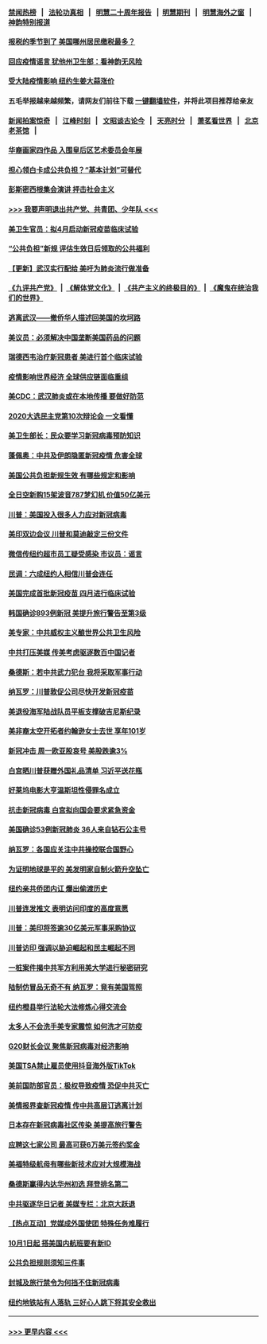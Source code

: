 #### [禁闻热榜](热点新闻.md?=0)  &nbsp;&nbsp;|&nbsp;&nbsp; [法轮功真相](https://github.com/gfw-breaker/truth/blob/master/README.md?=0) &nbsp;&nbsp;|&nbsp;&nbsp; [明慧二十周年报告](https://github.com/gfw-breaker/mh-reports/blob/master/README.md?=0) &nbsp;&nbsp;|&nbsp;&nbsp;[明慧期刊](https://github.com/gfw-breaker/mh-qikan) &nbsp;&nbsp;|&nbsp;&nbsp; [明慧海外之窗](https://github.com/gfw-breaker/mh-news/blob/master/README.md?=0) &nbsp;&nbsp;|&nbsp;&nbsp; [神韵特别报道](https://github.com/gfw-breaker/mh-news/blob/master/shenyun.md?=0)
#### [报税的季节到了 美国哪州居民缴税最多？](../pages/nsc412/n11897626.md?t=02262331) 
#### [回应疫情谣言 犹他州卫生部：看神韵无风险](../pages/nsc412/n11896078.md?t=02262331) 
#### [受大陆疫情影响  纽约生姜大蒜涨价](../pages/nsc412/n11896485.md?t=02262331) 
#### 五毛举报越来越频繁，请网友们前往下载 [一键翻墙软件](https://github.com/gfw-breaker/ssr-accounts)，并将此项目推荐给亲友
#### [新闻拍案惊奇](https://github.com/gfw-breaker/banned-news/blob/master/pages/link4.md) &nbsp;&nbsp;|&nbsp;&nbsp; [江峰时刻](https://github.com/gfw-breaker/banned-news/blob/master/pages/link4.md) &nbsp;&nbsp;|&nbsp;&nbsp; [文昭谈古论今](https://github.com/gfw-breaker/banned-news/blob/master/pages/link4.md) &nbsp;&nbsp;|&nbsp;&nbsp; [天亮时分](https://github.com/gfw-breaker/banned-news/blob/master/pages/link4.md) &nbsp;&nbsp;|&nbsp;&nbsp; [萧茗看世界](https://github.com/gfw-breaker/banned-news/blob/master/pages/link4.md) &nbsp;&nbsp;|&nbsp;&nbsp; [北京老茶馆](https://github.com/gfw-breaker/banned-news/blob/master/pages/link4.md) &nbsp;&nbsp;|&nbsp;&nbsp; 
#### [华裔画家四作品  入围皇后区艺术委员会年展](../pages/nsc412/n11896497.md?t=02262331) 
#### [担心领白卡成公共负担？“基本计划”可替代](../pages/nsc412/n11896478.md?t=02262331) 
#### [彭斯密西根集会演讲 抨击社会主义](../pages/nsc412/n11896543.md?t=02262331) 
#### [>>> 我要声明退出共产党、共青团、少年队 <<<](https://github.com/begood0513/goodnews/blob/master/quit/letter.md) 
#### [美卫生官员：拟4月启动新冠疫苗临床试验](../pages/nsc412/n11896357.md?t=02262331) 
#### [“公共负担”新规  评估生效日后领取的公共福利](../pages/nsc412/n11893847.md?t=02262331) 
#### [【更新】武汉实行配给 美吁为肺炎流行做准备](../pages/nsc412/n11890652.md?t=02262331) 
#### [《九评共产党》](https://github.com/begood0513/9ping.md/blob/master/README.md) &nbsp;|&nbsp; [《解体党文化》](../../../../jtdwh.md/blob/master/README.md)  &nbsp;|&nbsp; [《共产主义的终极目的》](../../../../gczydzjmd.md/blob/master/README.md) &nbsp;|&nbsp; [《魔鬼在统治我们的世界》](../../../../mgztzwmdsj.md/blob/master/README.md) 
#### [逃离武汉——撤侨华人描述回美国的坎坷路](../pages/nsc412/n11895897.md?t=02262331) 
#### [美议员：必须解决中国垄断美国药品的问题](../pages/nsc412/n11895991.md?t=02262331) 
#### [瑞德西韦治疗新冠患者 美进行首个临床试验](../pages/nsc412/n11895845.md?t=02262331) 
#### [疫情影响世界经济 全球供应链面临重组](../pages/nsc412/n11895634.md?t=02262331) 
#### [美CDC：武汉肺炎或在本地传播 要做好防范](../pages/nsc412/n11895597.md?t=02262331) 
#### [2020大选民主党第10次辩论会 一文看懂](../pages/nsc412/n11895486.md?t=02262331) 
#### [美卫生部长：民众要学习新冠病毒预防知识](../pages/nsc412/n11895308.md?t=02262331) 
#### [蓬佩奥：中共及伊朗隐匿新冠疫情 危害全球](../pages/nsc412/n11895492.md?t=02262331) 
#### [美国公共负担新规生效 有哪些规定和影响](../pages/nsc412/n11893866.md?t=02262331) 
#### [全日空新购15架波音787梦幻机 价值50亿美元](../pages/nsc412/n11895154.md?t=02262331) 
#### [川普：美国投入很多人力应对新冠病毒](../pages/nsc412/n11894977.md?t=02262331) 
#### [美印双边会议 川普和莫迪敲定三份文件](../pages/nsc412/n11894247.md?t=02262331) 
#### [微信传纽约超市员工疑受感染  市议员：谣言](../pages/nsc412/n11893861.md?t=02262331) 
#### [民调：六成纽约人相信川普会连任](../pages/nsc412/n11893884.md?t=02262331) 
#### [美国完成首批新冠疫苗 四月进行临床试验](../pages/nsc412/n11893526.md?t=02262331) 
#### [韩国确诊893例新冠 美提升旅行警告至第3级](../pages/nsc412/n11893662.md?t=02262331) 
#### [美专家：中共威权主义酿世界公共卫生风险](../pages/nsc412/n11893474.md?t=02262331) 
#### [中共打压美媒 传美考虑驱逐数百中国记者](../pages/nsc412/n11893178.md?t=02262331) 
#### [桑德斯：若中共武力犯台 我将采取军事行动](../pages/nsc412/n11893282.md?t=02262331) 
#### [纳瓦罗：川普敦促公司尽快开发新冠疫苗](../pages/nsc412/n11893211.md?t=02262331) 
#### [美退役海军陆战队员平板支撑破吉尼斯纪录](../pages/nsc412/n11893022.md?t=02262331) 
#### [美非裔太空开拓者约翰逊女士去世 享年101岁](../pages/nsc412/n11892917.md?t=02262331) 
#### [新冠冲击 周一欧亚股哀号 美股跌逾3%](../pages/nsc412/n11892648.md?t=02262331) 
#### [白宫晒川普获赠外国礼品清单 习近平送花瓶](../pages/nsc412/n11892985.md?t=02262331) 
#### [好莱坞电影大亨温斯坦性侵罪名成立](../pages/nsc412/n11892907.md?t=02262331) 
#### [抗击新冠病毒 白宫拟向国会要求紧急资金](../pages/nsc412/n11892943.md?t=02262331) 
#### [美国确诊53例新冠肺炎 36人来自钻石公主号](../pages/nsc412/n11892877.md?t=02262331) 
#### [纳瓦罗：各国应关注中共操控联合国野心](../pages/nsc412/n11892856.md?t=02262331) 
#### [为证明地球是平的 美发明家自制火箭升空坠亡](../pages/nsc412/n11892645.md?t=02262331) 
#### [纽约亲共侨团内讧 爆出偷渡历史](../pages/nsc412/n11891235.md?t=02262331) 
#### [川普连发推文 表明访问印度的高度意愿](../pages/nsc412/n11891927.md?t=02262331) 
#### [川普：美印将签逾30亿美元军事采购协议](../pages/nsc412/n11892494.md?t=02262331) 
#### [川普访印 强调以胁迫崛起和民主崛起不同](../pages/nsc412/n11891855.md?t=02262331) 
#### [一桩案件揭中共军方利用美大学进行秘密研究](../pages/nsc412/n11891206.md?t=02262331) 
#### [陆制仿冒品无奇不有 纳瓦罗：竟有美国驾照](../pages/nsc412/n11890953.md?t=02262331) 
#### [纽约橙县举行法轮大法修炼心得交流会](../pages/nsc412/n11890760.md?t=02262331) 
#### [太多人不会洗手美专家震惊 如何洗才可防疫](../pages/nsc412/n11875866.md?t=02262331) 
#### [G20财长会议 聚焦新冠病毒对经济影响](../pages/nsc412/n11890400.md?t=02262331) 
#### [美国TSA禁止雇员使用抖音海外版TikTok](../pages/nsc412/n11890500.md?t=02262331) 
#### [美前国防部官员：极权导致疫情 恐促中共灭亡](../pages/nsc412/n11889092.md?t=02262331) 
#### [美情报界查新冠疫情 传中共高层订逃离计划](../pages/nsc412/n11888161.md?t=02262331) 
#### [日本存在新冠病毒社区传染 美提高旅行警告](../pages/nsc412/n11889917.md?t=02262331) 
#### [应聘这七家公司 最高可获6万美元签约奖金](../pages/nsc412/n11879446.md?t=02262331) 
#### [美福特级航母有哪些新技术应对大规模海战](../pages/nsc412/n11882087.md?t=02262331) 
#### [桑德斯赢得内达华州初选 拜登排名第二](../pages/nsc412/n11888760.md?t=02262331) 
#### [中共驱逐华日记者 美媒专栏：北京大跃退](../pages/nsc412/n11888453.md?t=02262331) 
#### [【热点互动】党媒成外国使团 特殊任务难履行](../pages/nsc412/n11888306.md?t=02262331) 
#### [10月1日起 搭美国内航班要有新ID](../pages/nsc412/n11888243.md?t=02262331) 
#### [公共负担规则须知三件事](../pages/nsc412/n11888123.md?t=02262331) 
#### [封城及旅行禁令为何挡不住新冠病毒](../pages/nsc412/n11888067.md?t=02262331) 
#### [纽约地铁站有人落轨   三好心人跳下将其安全救出](../pages/nsc412/n11888088.md?t=02262331) 

----
#### [ >>> 更早内容 <<< ](../indexes/nsc412-earlier.md)
